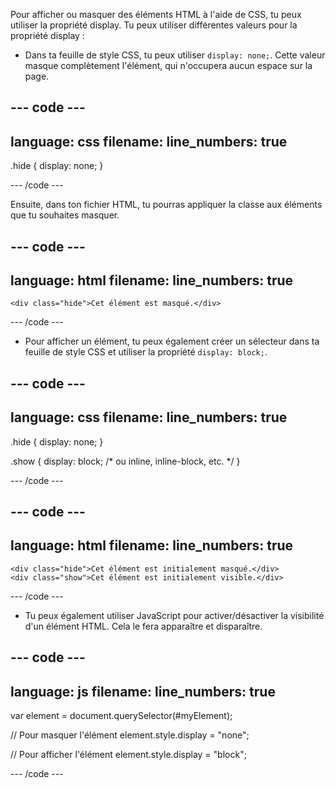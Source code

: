 Pour afficher ou masquer des éléments HTML à l'aide de CSS, tu peux utiliser la propriété display. Tu peux utiliser différentes valeurs pour la propriété display :

- Dans ta feuille de style CSS, tu peux utiliser `display: none;`. Cette valeur masque complètement l'élément, qui n'occupera aucun espace sur la page.

## --- code ---

language: css
filename:
line_numbers: true
-------------------------------------------------------

.hide {
display: none;
}

\--- /code ---

Ensuite, dans ton fichier HTML, tu pourras appliquer la classe aux éléments que tu souhaites masquer.

## --- code ---

language: html
filename:
line_numbers: true
-------------------------------------------------------

```
<div class="hide">Cet élément est masqué.</div>
```

\--- /code ---

- Pour afficher un élément, tu peux également créer un sélecteur dans ta feuille de style CSS et utiliser la propriété `display: block;`.

## --- code ---

language: css
filename:
line_numbers: true
-------------------------------------------------------

.hide {
display: none;
}

.show {
display: block; /\* ou inline, inline-block, etc. \*/
}

\--- /code ---

## --- code ---

language: html
filename:
line_numbers: true
-------------------------------------------------------

```
<div class="hide">Cet élément est initialement masqué.</div>
<div class="show">Cet élément est initialement visible.</div>
```

\--- /code ---

- Tu peux également utiliser JavaScript pour activer/désactiver la visibilité d'un élément HTML. Cela le fera apparaître et disparaître.

## --- code ---

language: js
filename:
line_numbers: true
-------------------------------------------------------

var element = document.querySelector(#myElement);

// Pour masquer l'élément
element.style.display = "none";

// Pour afficher l'élément
element.style.display = "block";

\--- /code ---
